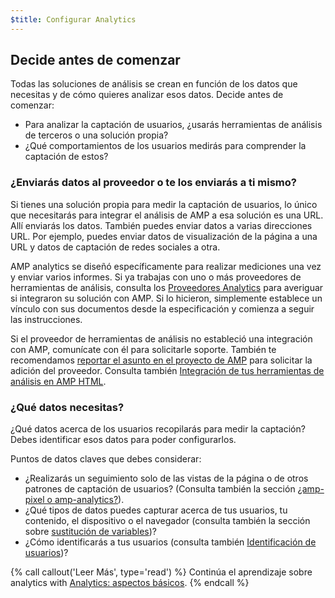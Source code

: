 ```yaml
---
$title: Configurar Analytics
---
```


## Decide antes de comenzar

Todas las soluciones de análisis se crean en función de los datos que necesitas
y de cómo quieres analizar esos datos. Decide antes de comenzar:

* Para analizar la captación de usuarios, ¿usarás herramientas de análisis de terceros
o una solución propia?
* ¿Qué comportamientos de los usuarios medirás para comprender la captación de estos?

### ¿Enviarás datos al proveedor o te los enviarás a ti mismo?

Si tienes una solución propia para medir la captación de usuarios,
lo único que necesitarás para integrar el análisis de AMP a esa solución es una URL.
Allí enviarás los datos.
También puedes enviar datos a varias direcciones URL.
Por ejemplo, puedes enviar datos de visualización de la página a una URL
y datos de captación de redes sociales a otra.

AMP analytics se diseñó específicamente para realizar mediciones una vez y enviar varios informes.
Si ya trabajas con uno o más proveedores de herramientas de análisis,
consulta los [Proveedores Analytics](/es/docs/guides/analytics/analytics-vendors.html)
para averiguar si integraron su solución con AMP.
Si lo hicieron, simplemente establece un vínculo con sus documentos desde la especificación
y comienza a seguir las instrucciones.

Si el proveedor de herramientas de análisis no estableció una integración con AMP,
comunícate con él para solicitarle soporte.
También te recomendamos [reportar el asunto en el proyecto de AMP](https://github.com/ampproject/amphtml/issues/new)
para solicitar la adición del proveedor.
Consulta también
[Integración de tus herramientas de análisis en AMP HTML](https://github.com/ampproject/amphtml/blob/master/extensions/amp-analytics/integrating-analytics.md).

### ¿Qué datos necesitas?

¿Qué datos acerca de los usuarios recopilarás para medir la captación?
Debes identificar esos datos para poder configurarlos.

Puntos de datos claves que debes considerar:

* ¿Realizarás un seguimiento solo de las vistas de la página o de otros patrones de captación de usuarios?
(Consulta también la sección [¿amp-pixel o amp-analytics?](/es/docs/guides/analytics/analytics_basics.html#¿se-debe-utilizar-amp-pixel-o-amp-analytics?)).
* ¿Qué tipos de datos puedes capturar acerca de tus usuarios, tu contenido,
el dispositivo o el navegador (consulta también la sección sobre [sustitución de variables](/es/docs/guides/analytics/analytics_basics.html#sustitución-de-variables))?
* ¿Cómo identificarás a tus usuarios (consulta también [Identificación de usuarios](/es/docs/guides/analytics/analytics_basics.html#identificación-del-usuario))?

{% call callout('Leer Más', type='read') %}
Continúa el aprendizaje sobre analytics with [Analytics: aspectos básicos](/es/docs/guides/analytics/analytics_basics.html).
{% endcall %}
